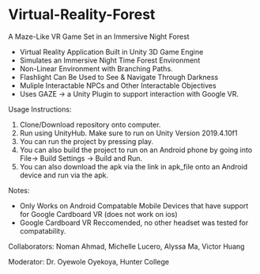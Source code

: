 # Virtual-Reality-Forest 
A Maze-Like VR Game Set in an Immersive Night Forest
- Virtual Reality Application Built in Unity 3D Game Engine 
- Simulates an Immersive Night Time Forest Environment 
- Non-Linear Environment with Branching Paths. 
- Flashlight Can Be Used to See & Navigate Through Darkness
- Muliple Interactable NPCs and Other Interactable Objectives
- Uses GAZE -> a Unity Plugin to support interaction with Google VR. 

Usage Instructions:
1. Clone/Download repository onto computer.
2. Run using UnityHub. Make sure to run on Unity Version 2019.4.10f1
3. You can run the project by pressing play.
4. You can also build the project to run on an Android phone by going into File-> Build Settings -> Build and Run.
5. You can also download the apk via the link in apk_file onto an Android device and run via the apk.

Notes: 
- Only Works on Android Compatable Mobile Devices that have support for Google Cardboard VR (does not work on ios)
- Google Cardboard VR Reccomended, no other headset was tested for compatability. 

Collaborators: Noman Ahmad, Michelle Lucero, Alyssa Ma, Victor Huang

Moderator: Dr. Oyewole Oyekoya, Hunter College
